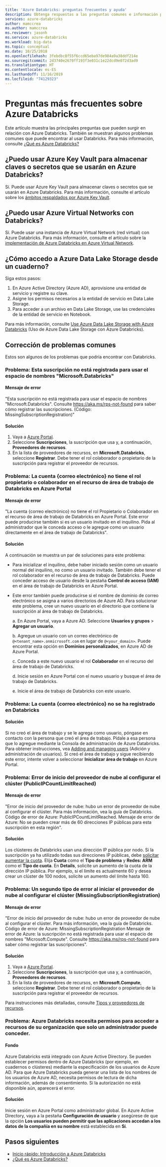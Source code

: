 ```yaml
---
title: 'Azure Databricks: preguntas frecuentes y ayuda'
description: Obtenga respuestas a las preguntas comunes e información para solucionar problemas acerca de Azure Databricks.
services: azure-databricks
author: mamccrea
ms.author: mamccrea
ms.reviewer: jasonh
ms.service: azure-databricks
ms.workload: big-data
ms.topic: conceptual
ms.date: 10/25/2018
ms.openlocfilehash: 3febdbc8f55f6ccd65eba97de984a9a38ddf214e
ms.sourcegitcommit: 2d3740e2670ff193f3e031c1e22dcd9e072d3ad9
ms.translationtype: HT
ms.contentlocale: es-ES
ms.lasthandoff: 11/16/2019
ms.locfileid: "74129323"
---
```

# <a name="frequently-asked-questions-about-azure-databricks"></a>Preguntas más frecuentes sobre Azure Databricks

Este artículo muestra las principales preguntas que pueden surgir en relación con Azure Databricks. También se muestran algunos problemas comunes que puede encontrar al usar Databricks. Para más información, consulte [¿Qué es Azure Databricks?](what-is-azure-databricks.md) 

## <a name="can-i-use-azure-key-vault-to-store-keyssecrets-to-be-used-in-azure-databricks"></a>¿Puedo usar Azure Key Vault para almacenar claves o secretos que se usarán en Azure Databricks?
Sí. Puede usar Azure Key Vault para almacenar claves o secretos que se usarán en Azure Databricks. Para más información, consulte el artículo sobre los [ámbitos respaldados por Azure Key Vault](/azure/databricks/security/secrets/secret-scopes).


## <a name="can-i-use-azure-virtual-networks-with-databricks"></a>¿Puedo usar Azure Virtual Networks con Databricks?
Sí. Puede usar una instancia de Azure Virtual Network (red virtual) con Azure Databricks. Para más información, consulte el artículo sobre la [implementación de Azure Databricks en Azure Virtual Network](/azure/databricks/administration-guide/cloud-configurations/azure/vnet-inject).

## <a name="how-do-i-access-azure-data-lake-storage-from-a-notebook"></a>¿Cómo accedo a Azure Data Lake Storage desde un cuaderno? 

Siga estos pasos:
1. En Azure Active Directory (Azure AD), aprovisione una entidad de servicio y registre su clave.
1. Asigne los permisos necesarios a la entidad de servicio en Data Lake Storage.
1. Para acceder a un archivo en Data Lake Storage, use las credenciales de la entidad de servicio en Notebook.

Para más información, consulte [Use Azure Data Lake Storage with Azure Databricks](/azure/databricks/data/data-sources/azure/azure-datalake) (Uso de Azure Data Lake Storage con Azure Databricks).

## <a name="fix-common-problems"></a>Corrección de problemas comunes

Estos son algunos de los problemas que podría encontrar con Databricks.

### <a name="issue-this-subscription-is-not-registered-to-use-the-namespace-microsoftdatabricks"></a>Problema: Esta suscripción no está registrada para usar el espacio de nombres "Microsoft.Databricks"

#### <a name="error-message"></a>Mensaje de error

"Esta suscripción no está registrada para usar el espacio de nombres "Microsoft.Databricks". Consulte https://aka.ms/rps-not-found para saber cómo registrar las suscripciones. (Código: MissingSubscriptionRegistration)"

#### <a name="solution"></a>Solución

1. Vaya a [Azure Portal](https://portal.azure.com).
1. Seleccione **Suscripciones**, la suscripción que usa y, a continuación, **Proveedores de recursos**. 
1. En la lista de proveedores de recursos, en **Microsoft.Databricks**, seleccione **Registrar**. Debe tener el rol colaborador o propietario de la suscripción para registrar el proveedor de recursos.


### <a name="issue-your-account-email-does-not-have-the-owner-or-contributor-role-on-the-databricks-workspace-resource-in-the-azure-portal"></a>Problema: La cuenta {correo electrónico} no tiene el rol propietario o colaborador en el recurso de área de trabajo de Databricks en Azure Portal

#### <a name="error-message"></a>Mensaje de error

"La cuenta {correo electrónico} no tiene el rol Propietario o Colaborador en el recurso de área de trabajo de Databricks en Azure Portal. Este error puede producirse también si es un usuario invitado en el inquilino. Pida al administrador que le conceda acceso o le agregue como un usuario directamente en el área de trabajo de Databricks". 

#### <a name="solution"></a>Solución

A continuación se muestra un par de soluciones para este problema:

* Para inicializar el inquilino, debe haber iniciado sesión como un usuario normal del inquilino, no como un usuario invitado. También debe tener el rol colaborador en el recurso de área de trabajo de Databricks. Puede conceder acceso de usuario desde la pestaña **Control de acceso (IAM)** en el área de trabajo de Databricks en Azure Portal.

* Este error también puede producirse si el nombre de dominio de correo electrónico se asigna a varios directorios de Azure AD. Para solucionar este problema, cree un nuevo usuario en el directorio que contiene la suscripción al área de trabajo de Databricks.

    a. En Azure Portal, vaya a Azure AD. Seleccione **Usuarios y grupos** > **Agregar un usuario**.

    b. Agregue un usuario con un correo electrónico de `@<tenant_name>.onmicrosoft.com` en lugar de `@<your_domain>`. Puede encontrar esta opción en **Dominios personalizados**, en Azure AD de Azure Portal.
    
    c. Conceda a este nuevo usuario el rol **Colaborador** en el recurso del área de trabajo de Databricks.
    
    d. Inicie sesión en Azure Portal con el nuevo usuario y busque el área de trabajo de Databricks.
    
    e. Inicie el área de trabajo de Databricks con este usuario.


### <a name="issue-your-account-email-has-not-been-registered-in-databricks"></a>Problema: La cuenta {correo electrónico} no se ha registrado en Databricks 

#### <a name="solution"></a>Solución

Si no creó el área de trabajo y se le agrega como usuario, póngase en contacto con la persona que creó el área de trabajo. Pídale a esa persona que lo agregue mediante la Consola de administración de Azure Databricks. Para obtener instrucciones, vea [Adding and managing users](/azure/databricks/administration-guide/users-groups/users) (Adición y administración de usuarios). Si creó el área de trabajo y sigue recibiendo este error, intente volver a seleccionar **Inicializar área de trabajo** en Azure Portal.

### <a name="issue-cloud-provider-launch-failure-while-setting-up-the-cluster-publicipcountlimitreached"></a>Problema: Error de inicio del proveedor de nube al configurar el clúster (PublicIPCountLimitReached)

#### <a name="error-message"></a>Mensaje de error

"Error de inicio del proveedor de nube: hubo un error de proveedor de nube al configurar el clúster. Para más información, vea la guía de Databricks. Código de error de Azure: PublicIPCountLimitReached. Mensaje de error de Azure: No se pueden crear más de 60 direcciones IP públicas para esta suscripción en esta región".

#### <a name="solution"></a>Solución

Los clústeres de Databricks usan una dirección IP pública por nodo. Si la suscripción ya ha utilizado todas sus direcciones IP públicas, debe [solicitar aumentar la cuota](https://docs.microsoft.com/azure/azure-supportability/resource-manager-core-quotas-request). Elija **Cuota** como el **Tipo de problema** y **Redes: ARM** como el **Tipo de cuota**. En **Details**, solicite un aumento de la cuota de la dirección IP pública. Por ejemplo, si el límite es actualmente 60 y desea crear un clúster de 100 nodos, solicite un aumento del límite hasta 160.

### <a name="issue-a-second-type-of-cloud-provider-launch-failure-while-setting-up-the-cluster-missingsubscriptionregistration"></a>Problema: Un segundo tipo de error al iniciar el proveedor de nube al configurar el clúster (MissingSubscriptionRegistration)

#### <a name="error-message"></a>Mensaje de error

"Error de inicio del proveedor de nube: hubo un error de proveedor de nube al configurar el clúster. Para más información, vea la guía de Databricks.
Código de error de Azure: MissingSubscriptionRegistration Mensaje de error de Azure: la suscripción no está registrada para usar el espacio de nombres "Microsoft.Compute". Consulte https://aka.ms/rps-not-found para saber cómo registrar las suscripciones".

#### <a name="solution"></a>Solución

1. Vaya a [Azure Portal](https://portal.azure.com).
1. Seleccione **Suscripciones**, la suscripción que usa y, a continuación, **Proveedores de recursos**. 
1. En la lista de proveedores de recursos, en **Microsoft.Compute**, seleccione **Registrar**. Debe tener el rol colaborador o propietario de la suscripción para registrar el proveedor de recursos.

Para instrucciones más detalladas, consulte [Tipos y proveedores de recursos](../azure-resource-manager/resource-manager-supported-services.md).

### <a name="issue-azure-databricks-needs-permissions-to-access-resources-in-your-organization-that-only-an-admin-can-grant"></a>Problema: Azure Databricks necesita permisos para acceder a recursos de su organización que solo un administrador puede conceder.

#### <a name="background"></a>Fondo

Azure Databricks está integrado con Azure Active Directory. Se pueden establecer permisos dentro de Azure Databricks (por ejemplo, en cuadernos o clústeres) mediante la especificación de los usuarios de Azure AD. Para que Azure Databricks pueda generar una lista de los nombres de los usuarios de Azure AD, necesita permisos de lectura de dicha información, además de consentimiento. Si la autorización no está disponible aún, aparecerá el error.

#### <a name="solution"></a>Solución

Inicie sesión en Azure Portal como administrador global. En Azure Active Directory, vaya a la pestaña **Configuración de usuario** y asegúrese de que la opción **Los usuarios pueden permitir que las aplicaciones accedan a los datos de la compañía en su nombre** está establecida en **Sí**.

## <a name="next-steps"></a>Pasos siguientes

- [Inicio rápido: Introducción a Azure Databricks](quickstart-create-databricks-workspace-portal.md)
- [¿Qué es Azure Databricks?](what-is-azure-databricks.md)

